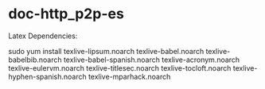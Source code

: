 doc-http_p2p-es
===============

Latex Dependencies:

sudo yum install texlive-lipsum.noarch texlive-babel.noarch texlive-babelbib.noarch texlive-babel-spanish.noarch texlive-acronym.noarch texlive-eulervm.noarch texlive-titlesec.noarch texlive-tocloft.noarch texlive-hyphen-spanish.noarch texlive-mparhack.noarch
